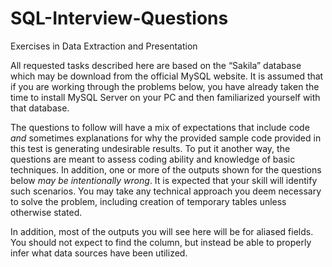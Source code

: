 # SQL-Interview-Questions


Exercises in Data Extraction and Presentation

All requested tasks described here are based on the “Sakila” database which may be download from the official MySQL website.  It is assumed that if you are working through the problems below, you have already taken the time to install MySQL Server on your PC and then familiarized yourself with that database.

The questions to follow will have a mix of expectations that include code *and* sometimes explanations for why the provided sample code provided in this test is generating undesirable results.  To put it another way, the questions are meant to assess coding ability and knowledge of basic techniques.  In addition, one or more of the outputs shown for the questions below *may be intentionally wrong*.  It is expected that your skill will identify such scenarios.   You may take any technical approach you deem necessary to solve the problem, including creation of temporary tables unless otherwise stated.

In addition, most of the outputs you will see here will be for aliased fields.  You should not expect to find the column, but instead be able to properly infer what data sources have been utilized.

